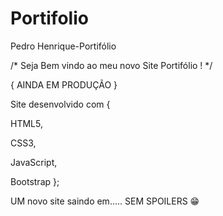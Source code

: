 # Portifolio
Pedro Henrique-Portifólio


/* Seja Bem vindo ao meu novo Site Portifólio !  */

{ AINDA EM PRODUÇÃO }

Site desenvolvido com {

  HTML5,
  
  CSS3,
  
  JavaScript,
  
  Bootstrap
};




  
 



UM novo site saindo em..... SEM SPOILERS 😁
